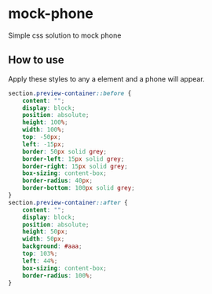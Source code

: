# mock-phone
Simple css solution to mock phone

## How to use
Apply these styles to any a element and a phone will appear.

```css
section.preview-container::before {
    content: "";
    display: block;
    position: absolute;
    height: 100%;
    width: 100%;
    top: -50px;
    left: -15px;
    border: 50px solid grey;
    border-left: 15px solid grey;
    border-right: 15px solid grey;
    box-sizing: content-box;
    border-radius: 40px;
    border-bottom: 100px solid grey;
}
section.preview-container::after {
    content: "";
    display: block;
    position: absolute;
    height: 50px;
    width: 50px;
    background: #aaa;
    top: 103%;
    left: 44%;
    box-sizing: content-box;
    border-radius: 100%;
}
```